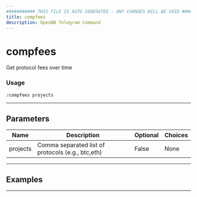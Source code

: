 ```yaml
---
########### THIS FILE IS AUTO GENERATED - ANY CHANGES WILL BE VOID ###########
title: compfees
description: OpenBB Telegram Command
---
```


# compfees

Get protocol fees over time

### Usage

```python wordwrap
/compfees projects
```

---

## Parameters

| Name | Description | Optional | Choices |
| ---- | ----------- | -------- | ------- |
| projects | Comma separated list of protocols (e.g., btc,eth) | False | None |


---

## Examples


---
